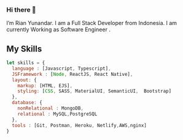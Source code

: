 ### Hi there 👋

I’m Rian Yunandar. I am a Full Stack Developer from Indonesia. I am currently Working as Software Engineer .

## My Skills
```js
let skills = {
  language : [Javascript, Typescript],
  JSFramework : [Node, ReactJS, React Native],
  layout: {
    markup: [HTML, EJS],
    styling: [CSS, SASS, MaterialUI, SemanticUI,  Bootstrap]
  },
  database: {
    nonRelational : MongoDB,
    relational : MySQL,PostgreSQL
  },
  tools : [Git, Postman, Heroku, Netlify,AWS,nginx]
}
```
